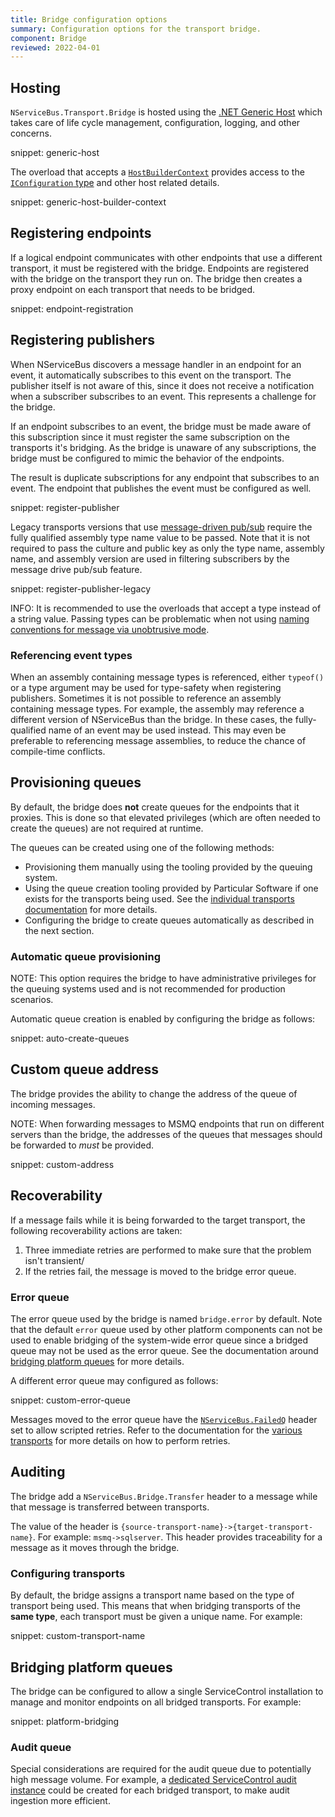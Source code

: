 ```yaml
---
title: Bridge configuration options
summary: Configuration options for the transport bridge.
component: Bridge
reviewed: 2022-04-01
---
```


## Hosting

`NServiceBus.Transport.Bridge` is hosted using the [.NET Generic Host](https://docs.microsoft.com/en-us/dotnet/core/extensions/generic-host) which takes care of life cycle management, configuration, logging, and other concerns.

snippet: generic-host

The overload that accepts a [`HostBuilderContext`](https://docs.microsoft.com/en-us/dotnet/api/microsoft.extensions.hosting.hostbuildercontext) provides access to the [`IConfiguration` type](https://docs.microsoft.com/en-us/dotnet/core/extensions/configuration) and other host related details.

snippet: generic-host-builder-context

## Registering endpoints

If a logical endpoint communicates with other endpoints that use a different transport, it must be registered with the bridge. Endpoints are registered with the bridge on the transport they run on. The bridge then creates a proxy endpoint on each transport that needs to be bridged.

snippet: endpoint-registration

## Registering publishers

When NServiceBus discovers a message handler in an endpoint for an event, it automatically subscribes to this event on the transport. The publisher itself is not aware of this, since it does not receive a notification when a subscriber subscribes to an event. This represents a challenge for the bridge.

If an endpoint subscribes to an event, the bridge must be made aware of this subscription since it must register the same subscription on the transports it's bridging. As the bridge is unaware of any subscriptions, the bridge must be configured to mimic the behavior of the endpoints.

The result is duplicate subscriptions for any endpoint that subscribes to an event. The endpoint that publishes the event must be configured as well.

snippet: register-publisher

Legacy transports versions that use [message-driven pub/sub](/nservicebus/messaging/publish-subscribe/#mechanics-message-driven-persistence-based) require the fully qualified assembly type name value to be passed. Note that it is not required to pass the culture and public key as only the type name, assembly name, and assembly version are used in filtering subscribers by the message drive pub/sub feature.

snippet: register-publisher-legacy

INFO: It is recommended to use the overloads that accept a type instead of a string value. Passing types can be problematic when not using [naming conventions for message via unobtrusive mode](https://docs.particular.net/nservicebus/messaging/conventions).

### Referencing event types

When an assembly containing message types is referenced, either `typeof()` or a type argument may be used for type-safety when registering publishers. Sometimes it is not possible to reference an assembly containing message types. For example, the assembly may reference a different version of NServiceBus than the bridge. In these cases, the fully-qualified name of an event may be used instead. This may even be preferable to referencing message assemblies, to reduce the chance of compile-time conflicts.

## Provisioning queues

By default, the bridge does **not** create queues for the endpoints that it proxies. This is done so that elevated privileges (which are often needed to create the queues) are not required at runtime.

The queues can be created using one of the following methods:

- Provisioning them manually using the tooling provided by the queuing system.
- Using the queue creation tooling provided by Particular Software if one exists for the transports being used. See the [individual transports documentation](/transports/) for more details.
- Configuring the bridge to create queues automatically as described in the next section.

### Automatic queue provisioning

NOTE: This option requires the bridge to have administrative privileges for the queuing systems used and is not recommended for production scenarios.

Automatic queue creation is enabled by configuring the bridge as follows:

snippet: auto-create-queues

## Custom queue address

The bridge provides the ability to change the address of the queue of incoming messages.

NOTE: When forwarding messages to MSMQ endpoints that run on different servers than the bridge, the addresses of the queues that messages should be forwarded to _must_ be provided.

snippet: custom-address

## Recoverability

If a message fails while it is being forwarded to the target transport, the following recoverability actions are taken:

1. Three immediate retries are performed to make sure that the problem isn't transient/
1. If the retries fail, the message is moved to the bridge error queue.

### Error queue

The error queue used by the bridge is named `bridge.error` by default. Note that the default `error` queue used by other platform components can not be used to enable bridging of the system-wide error queue since a bridged queue may not be used as the error queue. See the documentation around [bridging platform queues](#bridging-platform-queues) for more details.

A different error queue may configured as follows:

snippet: custom-error-queue

Messages moved to the error queue have the [`NServiceBus.FailedQ`](/nservicebus/messaging/headers.md#error-forwarding-headers-nservicebus-failedq) header set to allow scripted retries. Refer to the documentation for the [various transports](/transports) for more details on how to perform retries.

## Auditing

The bridge add a `NServiceBus.Bridge.Transfer` header to a message while that message is transferred between transports.

The value of the header is `{source-transport-name}->{target-transport-name}`. For example: `msmq->sqlserver`. This header provides traceability for a message as it moves through the bridge.

### Configuring transports

By default, the bridge assigns a transport name based on the type of transport being used. This means that when bridging transports of the **same type**, each transport must be given a unique name. For example:

snippet: custom-transport-name

## Bridging platform queues

The bridge can be configured to allow a single ServiceControl installation to manage and monitor endpoints on all bridged transports. For example:

snippet: platform-bridging

### Audit queue

Special considerations are required for the audit queue due to potentially high message volume. For example, a [dedicated ServiceControl audit instance](/servicecontrol/audit-instances/) could be created for each bridged transport, to make audit ingestion more efficient.
